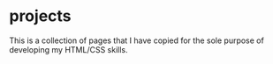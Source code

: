 # projects

This is a collection of pages that I have copied for the sole purpose of developing my HTML/CSS skills. 




